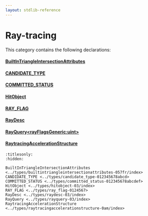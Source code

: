 ```yaml
---
layout: stdlib-reference
---
```

# Ray-tracing

This category contains the following declarations:

#### [BuiltInTriangleIntersectionAttributes](builtintriangleintersectionattributes-057fr/index.html)

#### [CANDIDATE\_TYPE](candidate_type-012345678abcd.html)

#### [COMMITTED\_STATUS](committed_status-012345678abcdef.html)

#### [HitObject](hitobject-03/index.html)

#### [RAY\_FLAG](ray_flag-0124567.html)

#### [RayDesc](raydesc-03/index.html)

#### [RayQuery\<rayFlagsGeneric:uint\>](rayquery-03/index.html)

#### [RaytracingAccelerationStructure](raytracingaccelerationstructure-0am/index.html)


```{toctree}
:titlesonly:
:hidden:

BuiltInTriangleIntersectionAttributes <../types/builtintriangleintersectionattributes-057fr/index>
CANDIDATE_TYPE <../types/candidate_type-012345678abcd>
COMMITTED_STATUS <../types/committed_status-012345678abcdef>
HitObject <../types/hitobject-03/index>
RAY_FLAG <../types/ray_flag-0124567>
RayDesc <../types/raydesc-03/index>
RayQuery <../types/rayquery-03/index>
RaytracingAccelerationStructure <../types/raytracingaccelerationstructure-0am/index>
```

